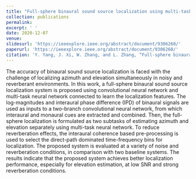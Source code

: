 ```yaml
---
title: "Full-sphere binaural sound source localization using multi-task neural network"
collection: publications
permalink: 
excerpt: ' '
date: 2020-12-07
venue: 
slidesurl: 'https://ieeexplore.ieee.org/abstract/document/9306260/'
paperurl: 'https://ieeexplore.ieee.org/abstract/document/9306260/'
citation: 'Y. Yang, J. Xi, W. Zhang, and L. Zhang, “Full-sphere binaural sound source localization using multi-task neural network,” in {\em Proc. APSIPA ASC}, 2020, pp. 432-436.'
---
```


The accuracy of binaural sound source localization is faced with the challenge of localizing azimuth and elevation simultaneously in noisy and reverberant environments. In this work, a full-sphere binaural sound source localization system is proposed using convolutional neural network and multi-task neural network connected to learn the localization features. The log-magnitudes and interaural phase difference (IPD) of binaural signals are used as inputs to a two-branch convolutional neural network, from which interaural and monaural cues are extracted and combined. Then, the full-sphere localization is formulated as two subtasks of estimating azimuth and elevation separately using multi-task neural network. To reduce reverberation effects, the interaural coherence based pre-processing is used to select the direct-path dominated time-frequency bins for localization. The proposed system is evaluated at a variety of noise and reverberation conditions, in comparison with two baseline systems. The results indicate that the proposed system achieves better localization performance, especially for elevation estimation, at low SNR and strong reverberation conditions.
